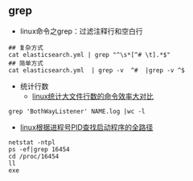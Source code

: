 ## grep
- linux命令之grep：过滤注释行和空白行
```
## 复杂方式
cat elasticsearch.yml | grep "^\s*[^# \t].*$"
## 简单方式
cat elasticsearch.yml  | grep -v  ^#  |grep -v ^$
```

- 统计行数
    - [linux统计大文件行数的命令效率大对比](https://www.cnblogs.com/Go-Spurs-Go/p/10383335.html)
```
grep 'BothWayListener' NAME.log |wc -l
```

- [linux根据进程号PID查找启动程序的全路径](https://blog.csdn.net/lsbhjshyn/article/details/18764613)
```
netstat -ntpl
ps -ef|grep 16454
cd /proc/16454
ll
exe
```